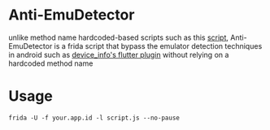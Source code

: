 # Anti-EmuDetector
unlike method name hardcoded-based scripts such as this [script](https://codeshare.frida.re/@khantsithu1998/bypass-react-native-emulator-detection/), Anti-EmuDetector is a frida script that bypass the emulator detection techniques in android such as [device_info's flutter plugin](https://github.com/flutter/plugins/blob/8dca37e27f95617552b1a9f202dde75a914835ff/packages/device_info/android/src/main/java/io/flutter/plugins/deviceinfo/DeviceInfoPlugin.java#L82-L104) without relying on a hardcoded method name

# Usage

```
frida -U -f your.app.id -l script.js --no-pause 
```
